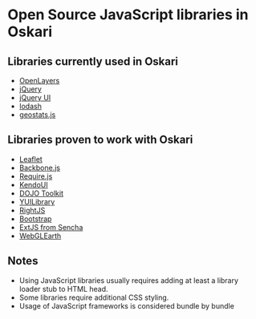 # Open Source JavaScript libraries in Oskari

## Libraries currently used in Oskari

* [​OpenLayers](http://www.openlayers.org/)
* [​jQuery](http://jquery.com/)
* [jQuery UI](http://jqueryui.com/)
* [lodash](http://lodash.com/)
* [geostats.js](https://github.com/simogeo/geostats)

## Libraries proven to work with Oskari

* [Leaflet](http://leafletjs.com/)
* [Backbone.js](http://backbonejs.org/)
* [Require.js](http://requirejs.org/)
* [KendoUI](http://www.kendoui.com/)
* [DOJO Toolkit](http://dojotoolkit.org/)
* [YUILibrary](http://yuilibrary.com/)
* [RightJS](http://rightjs.org/)
* [Bootstrap](http://twitter.github.com/bootstrap/)
* [ExtJS from Sencha](http://www.sencha.com/)
* [WebGLEarth](http://webglearth.org/)

## Notes

* Using JavaScript libraries usually requires adding at least a library loader stub to HTML head.
* Some libraries require additional CSS styling.
* Usage of JavaScript frameworks is considered bundle by bundle